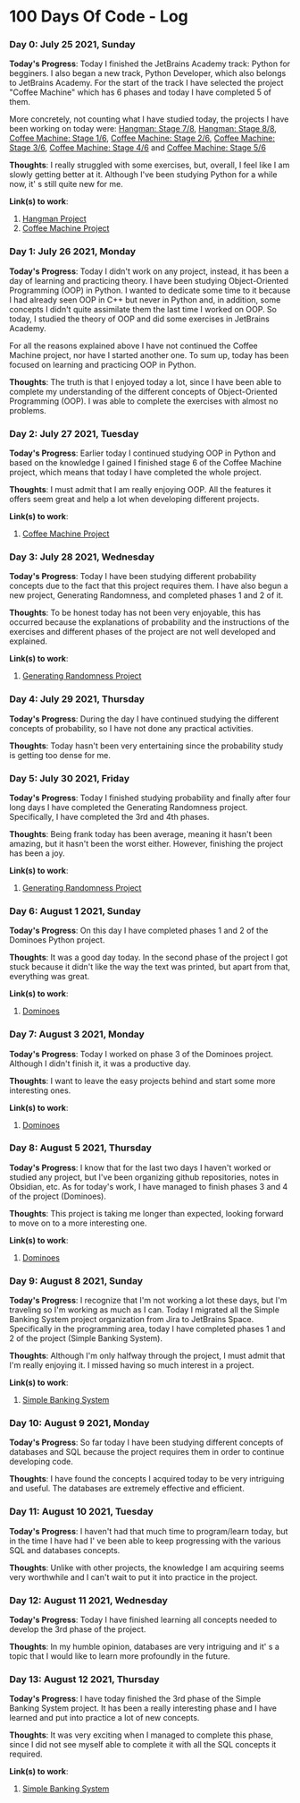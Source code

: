 # 100 Days Of Code - Log

### Day 0: July 25 2021, Sunday

**Today's Progress**: Today I finished the JetBrains Academy track: Python for begginers. I also began a new track, Python Developer, which also belongs to JetBrains Academy. For the start of the track I have selected the project "Coffee Machine" which has 6 phases and today I have completed 5 of them.

More concretely, not counting what I have studied today, the projects I have been working on today were: [Hangman: Stage 7/8](https://github.com/Carmoruda/JetBrains-Academy-Projects/blob/main/Python%20for%20Beginners/Hangman/Stage%207-8.py), [Hangman: Stage 8/8](https://github.com/Carmoruda/JetBrains-Academy-Projects/blob/main/Python%20for%20Beginners/Hangman/Stage%208-8.py), [Coffee Machine: Stage 1/6](https://github.com/Carmoruda/JetBrains-Academy-Projects/blob/main/Python%20Developer/Coffee%20Machine/Stage%201-6.py), [Coffee Machine: Stage 2/6](https://github.com/Carmoruda/JetBrains-Academy-Projects/blob/main/Python%20Developer/Coffee%20Machine/Stage%202-6.py), [Coffee Machine: Stage 3/6](https://github.com/Carmoruda/JetBrains-Academy-Projects/blob/main/Python%20Developer/Coffee%20Machine/Stage%203-6.py), [Coffee Machine: Stage 4/6](https://github.com/Carmoruda/JetBrains-Academy-Projects/blob/main/Python%20Developer/Coffee%20Machine/Stage%204-6.py) and [Coffee Machine: Stage 5/6](https://github.com/Carmoruda/JetBrains-Academy-Projects/blob/main/Python%20Developer/Coffee%20Machine/Stage%201-6.py)

**Thoughts**: I really struggled with some exercises, but, overall, I feel like I am slowly getting better at it. Although I've been studying Python for a while now, it' s still quite new for me.

**Link(s) to work**:
1. [Hangman Project](https://github.com/Carmoruda/JetBrains-Academy-Projects/blob/main/Python%20for%20Beginners/Hangman)
2. [Coffee Machine Project](https://github.com/Carmoruda/JetBrains-Academy-Projects/tree/main/Python%20Developer/Coffee%20Machine)

### Day 1: July 26 2021, Monday

**Today's Progress**: Today I didn't work on any project, instead, it has been a day of learning and practicing theory. I have been studying Object-Oriented Programming (OOP)  in Python. I wanted to dedicate some time to it because I had already seen OOP in C++ but never in Python and, in addition, some concepts I didn't quite assimilate them the last time I worked on OOP. So today, I studied the theory of OOP and did some exercises in JetBrains Academy.

For all the reasons explained above I have not continued the Coffee Machine project, nor have I started another one. To sum up, today has been focused on learning and practicing OOP in Python.

**Thoughts**: The truth is that I enjoyed today a lot, since I have been able to complete my understanding of the different concepts of Object-Oriented Programming (OOP). I was able to complete the exercises with almost no problems.

### Day 2: July 27 2021, Tuesday

**Today's Progress**: Earlier today I continued studying OOP in Python and based on the knowledge I gained I finished stage 6 of the Coffee Machine project, which means that today I have completed the whole project.

**Thoughts**: I must admit that I am really enjoying OOP. All the features it offers seem great and help a lot when developing different projects.

**Link(s) to work**:
1. [Coffee Machine Project](https://github.com/Carmoruda/JetBrains-Academy-Projects/tree/main/Python%20Developer/Coffee%20Machine)

### Day 3: July 28 2021, Wednesday

**Today's Progress**: Today I have been studying different probability concepts due to the fact that this project requires them. I have also begun a new project, Generating Randomness, and completed phases 1 and 2 of it.

**Thoughts**: To be honest today has not been very enjoyable, this has occurred because the explanations of probability and the instructions of the exercises and different phases of the project are not well developed and explained.

**Link(s) to work**:
1. [Generating Randomness Project](https://github.com/Carmoruda/JetBrains-Academy-Projects/tree/main/Python%20Developer/Generating%20Randomness)

### Day 4: July 29 2021, Thursday

**Today's Progress**: During the day I have continued studying the different concepts of probability, so I have not done any practical activities.

**Thoughts**: Today hasn't been very entertaining since the probability study is getting too dense for me.

### Day 5: July 30 2021, Friday

**Today's Progress**: Today I finished studying probability and finally after four long days I have completed the Generating Randomness project. Specifically, I have completed the 3rd and 4th phases.

**Thoughts**: Being frank today has been average, meaning it hasn't been amazing, but it hasn't been the worst either. However, finishing the project has been a joy.

**Link(s) to work**:
1. [Generating Randomness Project](https://github.com/Carmoruda/JetBrains-Academy-Projects/tree/main/Python%20Developer/Generating%20Randomness)

### Day 6: August 1 2021, Sunday

**Today's Progress**: On this day I have completed phases 1 and 2 of the Dominoes Python project.

**Thoughts**: It was a good day today. In the second phase of the project I got stuck because it didn't like the way the text was printed, but apart from that, everything was great.

**Link(s) to work**:
1. [Dominoes](https://github.com/Carmoruda/JetBrains-Academy-Projects/tree/main/Python%20Developer/Dominoes)

### Day 7: August 3 2021, Monday

**Today's Progress**: Today I worked on phase 3 of the Dominoes project. Although I didn't finish it, it was a productive day.

**Thoughts**: I want to leave the easy projects behind and start some more interesting ones.

**Link(s) to work**:
1. [Dominoes](https://github.com/Carmoruda/JetBrains-Academy-Projects/tree/main/Python%20Developer/Dominoes)

### Day 8: August 5 2021, Thursday

**Today's Progress**: I know that for the last two days I haven't worked or studied any project, but I've been organizing github repositories, notes in Obsidian, etc. As for today's work, I have managed to finish phases 3 and 4 of the project (Dominoes).

**Thoughts**: This project is taking me longer than expected, looking forward to move on to a more interesting one.

**Link(s) to work**:
1. [Dominoes](https://github.com/Carmoruda/JetBrains-Academy-Projects/tree/main/Python%20Developer/Dominoes)

### Day 9: August 8 2021, Sunday

**Today's Progress**: I recognize that I'm not working a lot these days, but I'm traveling so I'm working as much as I can. Today I migrated all the Simple Banking System project organization from Jira to JetBrains Space. Specifically in the programming area, today I have completed phases 1 and 2 of the project (Simple Banking System).

**Thoughts**: Although I'm only halfway through the project, I must admit that I'm really enjoying it. I missed having so much interest in a project.

**Link(s) to work**:
1. [Simple Banking System](https://github.com/Carmoruda/JetBrains-Academy-Projects/tree/main/Python%20Developer/Simple%20Banking%20System)

### Day 10: August 9 2021, Monday

**Today's Progress**: So far today I have been studying different concepts of databases and SQL because the project requires them in order to continue developing code.

**Thoughts**: I have found the concepts I acquired today to be very intriguing and useful. The databases are extremely effective and efficient.

### Day 11: August 10 2021, Tuesday

**Today's Progress**: I haven't had that much time to program/learn today, but in the time I have had I' ve been able to keep progressing with the various SQL and databases concepts.

**Thoughts**: Unlike with other projects, the knowledge I am acquiring seems very worthwhile and I can't wait to put it into practice in the project.

### Day 12: August 11 2021, Wednesday

**Today's Progress**: Today I have finished learning all concepts needed to develop the 3rd phase of the project.

**Thoughts**: In my humble opinion, databases are very intriguing and it' s a topic that I would like to learn more profoundly in the future.

### Day 13: August 12 2021, Thursday

**Today's Progress**: I have today finished the 3rd phase of the Simple Banking System project. It has been a really interesting phase and I have learned and put into practice a lot of new concepts.

**Thoughts**: It was very exciting when I managed to complete this phase, since I did not see myself able to complete it with all the SQL concepts it required.

**Link(s) to work**:
1. [Simple Banking System](https://github.com/Carmoruda/JetBrains-Academy-Projects/blob/main/Python%20Developer/Simple%20Banking%20System/Stage%203-4.py)
